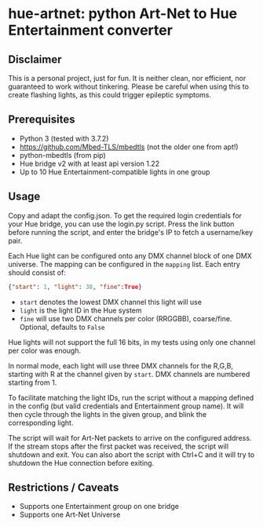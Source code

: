 # hue-artnet: python Art-Net to Hue Entertainment converter

## Disclaimer

This is a personal project, just for fun. It is neither clean, nor efficient, nor guaranteed to work without tinkering.
Please be careful when using this to create flashing lights, as this could trigger epileptic symptoms.

## Prerequisites

- Python 3 (tested with 3.7.2)
- https://github.com/Mbed-TLS/mbedtls (not the older one from apt!)
- python-mbedtls (from pip)
- Hue bridge v2 with at least api version 1.22
- Up to 10 Hue Entertainment-compatible lights in one group

## Usage

Copy and adapt the config.json.
To get the required login credentials for your Hue bridge, you can use the login.py script.
Press the link button before running the script, and enter the bridge's IP to fetch a username/key pair.

Each Hue light can be configured onto any DMX channel block of one DMX universe. The mapping can be configured in the
`mapping` list. Each entry should consist of:

```json
{"start": 1, "light": 38, "fine":True}
```

- `start` denotes the lowest DMX channel this light will use
- `light` is the light ID in the Hue system
- `fine` will use two DMX channels per color (RRGGBB), coarse/fine. Optional, defaults to `False`

Hue lights will not support the full 16 bits, in my tests using only one channel per color was enough.

In normal mode, each light will use three DMX channels for the R,G,B, starting with R at the channel given by `start`.
DMX channels are numbered starting from 1.

To facilitate matching the light IDs, run the script without a mapping defined in the config (but valid credentials and
Entertainment group name). It will then cycle through the lights in the given group, and blink the corresponding light.

The script will wait for Art-Net packets to arrive on the configured address. If the stream stops after the first
packet was received, the script will shutdown and exit. You can also abort the script with Ctrl+C and it will try to
shutdown the Hue connection before exiting.

## Restrictions / Caveats

- Supports one Entertainment group on one bridge
- Supports one Art-Net Universe

